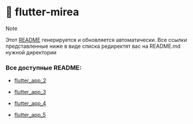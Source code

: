 # 📌 flutter-mirea

> [!NOTE]  
> Этот [README](README.md) генерируется и обновляется автоматически. 
> Все ссылки представленные ниже в виде списка редиректят вас на README.md нужной директории

### Все доступные README: 
* [flutter_app_2](flutter_app_2/README.md)

* [flutter_app_3](flutter_app_3/README.md)

* [flutter_app_4](flutter_app_4/README.md)

* [flutter_app_5](flutter_app_5/README.md)
